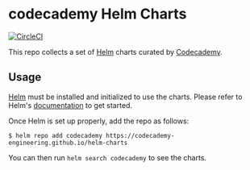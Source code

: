 # codecademy Helm Charts

[![CircleCI](https://circleci.com/gh/codecademy-engineering/helm-charts/tree/master.svg?style=svg)](https://circleci.com/gh/codecademy-engineering/helm-charts/tree/master)

This repo collects a set of [Helm](https://helm.sh) charts curated by [Codecademy](https://www.codecademy.com).

## Usage

[Helm](https://helm.sh) must be installed and initialized to use the charts.
Please refer to Helm's [documentation](https://helm.sh/docs/) to get started.

Once Helm is set up properly, add the repo as follows:

```console
$ helm repo add codecademy https://codecademy-engineering.github.io/helm-charts
```

You can then run `helm search codecademy` to see the charts.
